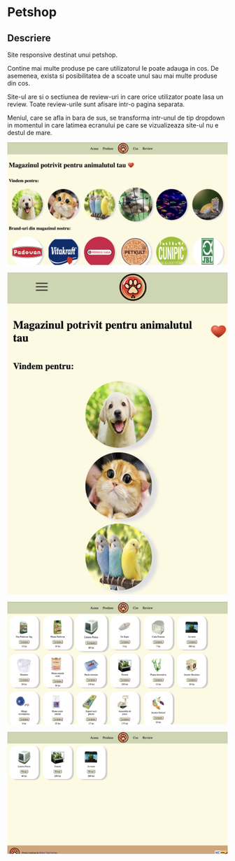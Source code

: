 # Petshop

## Descriere

Site responsive destinat unui petshop.

Contine mai multe produse pe care utilizatorul le poate adauga in cos. De asemenea, exista si posibilitatea de a scoate unul sau mai multe produse din cos.

Site-ul are si o sectiunea de review-uri in care orice utilizator poate lasa un review. Toate review-urile sunt afisare intr-o pagina separata.

Meniul, care se afla in bara de sus, se transforma intr-unul de tip dropdown in momentul in care latimea ecranului pe care se vizualizeaza site-ul nu e destul de mare.

![Poza1](https://github.com/Miriapodel/Site-Petshop/blob/main/Poza1.png)

![Poza2](https://github.com/Miriapodel/Site-Petshop/blob/main/Poza2.png)

![Poza3](https://github.com/Miriapodel/Site-Petshop/blob/main/Poza3.png)

![Poza4](https://github.com/Miriapodel/Site-Petshop/blob/main/Poza4.png)

